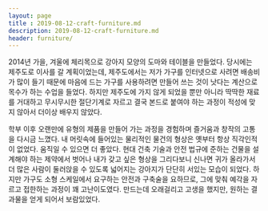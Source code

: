 ```yaml
---
layout: page
title : 2019-08-12-craft-furniture.md
description: 2019-08-12-craft-furniture.md
header: furniture/
---
```


2014년 가을, 겨울에 체리목으로 강아지 모양의 도마와 테이블을 만들었다. 당시에는 제주도로 이사를 갈 계획이었는데, 제주도에서는 저가 가구를 인터넷으로 사려면 배송비가 많이 들기 때문에 마음에 드는 가구를 사용하려면 만들어 쓰는 것이 낫다는 계산으로 목수가 하는 수업을 들었다. 하지만 제주도에 가지 않게 되었을 뿐만 아니라 딱딱한 재료를 거대하고 무시무시한 절단기계로 자르고 결국 본드로 붙여야 하는 과정이 적성에 맞지 않아서 더이상 배우지 않았다.

학부 이후 오랜만에 유형의 제품을 만들어 가는 과정을 경험하며 즐거움과 창작의 고통을 다시금 느꼈다. 내 머릿속에 들어있는 물리적인 물건의 형상은 옛부터 항상 직각인적이 없었다. 움직일 수 있으면 더 좋았다. 현대 건축 기술과 안전 법규에 준하는 건물을 설계해야 하는 제약에서 벗어나 내가 갖고 싶은 형상을 그리다보니 신나면 귀가 올라가서 더 많은 사람이 둘러앉을 수 있도록 넓어지는 강아지가 단단히 서있는 모습이 되었다. 하지만 가구도 소형 스케일에서 요구하는 안전과 구축술을 요하므로, 그에 맞춰 예각을 자르고 접한하는 과정이 꽤 고난이도였다. 만드는데 오래걸리고 고생을 했지만, 원하는 결과물을 얻게 되어서 보람있었다.
